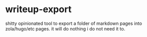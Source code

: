# writeup-export

shitty opinionated tool to export a folder of markdown pages into zola/hugo/etc pages. it will do nothing i do not need it to.  
